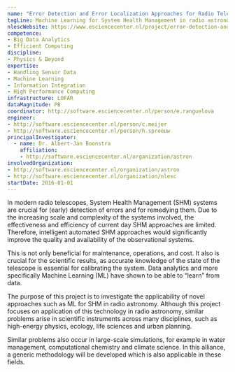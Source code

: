 ```yaml
---
name: "Error Detection and Error Localization Approaches for Radio Telescope System Health Management"
tagLine: Machine Learning for System Health Management in radio astronomy
nlescWebsite: https://www.esciencecenter.nl/project/error-detection-and-error-localization
competence:
- Big Data Analytics
- Efficient Computing
discipline:
- Physics & Beyond
expertise:
- Handling Sensor Data
- Machine Learning
- Information Integration
- High Performance Computing
infrastructure: LOFAR
dataMagnitude: PB
coordinator: http://software.esciencecenter.nl/person/e.ranguelova
engineer:
- http://software.esciencecenter.nl/person/c.meijer
- http://software.esciencecenter.nl/person/h.spreeuw
principalInvestigator:
  - name: Dr. Albert-Jan Boonstra
    affiliation:
    - http://software.esciencecenter.nl/organization/astron
involvedOrganization:
- http://software.esciencecenter.nl/organization/astron
- http://software.esciencecenter.nl/organization/nlesc
startDate: 2016-01-01
---
```

In modern radio telescopes, System Health Management (SHM) systems are
crucial for (early) detection of errors and for remedying them. Due to
the increasing scale and complexity of the systems involved, the
effectiveness and efficiency of current day SHM approaches are
limited. Therefore, intelligent automated SHM approaches would
significantly improve the quality and availability of the
observational systems.

This is not only beneficial for maintenance, operations, and cost. It
also is crucial for the scientific results, as accurate knowledge of
the state of the telescope is essential for calibrating the
system. Data analytics and more specifically Machine Learning (ML)
have shown to be able to “learn” from data.

The purpose of this project is to investigate the applicability of
novel approaches such as ML for SHM in radio astronomy. Although this
project focuses on application of this technology in radio astronomy,
similar problems arise in scientific instruments across many
disciplines, such as high-energy physics, ecology, life sciences and
urban planning.


Similar problems also occur in large-scale simulations, for example in
water management, computational chemistry and climate science. In this
alliance, a generic methodology will be developed which is also
applicable in these fields.

